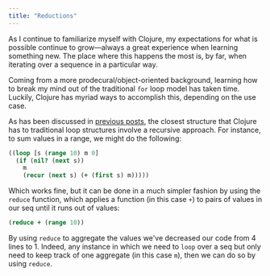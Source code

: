 ```yaml
---
title: "Reductions"
---
```


As I continue to familiarize myself with Clojure, my expectations for what is possible continue to grow—always a great experience when learning something new. The place where this happens the most is, by far, when iterating over a sequence in a particular way. 

Coming from a more prodecural/object-oriented background, learning how to break my mind out of the traditional `for` loop model has taken time. Luckily, Clojure has myriad ways to accomplish this, depending on the use case.

As has been discussed in [previous posts](https://s-ajensen.github.io/meditations/2023/04/14/Refactoring-to-Recursion.html), the closest structure that Clojure has to traditional loop structures involve a recursive approach. For instance, to sum values in a range, we might do the following:

```clojure
((loop [s (range 10) m 0]
  (if (nil? (next s))
    m
    (recur (next s) (+ (first s) m)))))
```

Which works fine, but it can be done in a much simpler fashion by using the `reduce` function, which applies a function (in this case `+`) to pairs of values in our seq until it runs out of values:

```clojure
(reduce + (range 10))
```

By using `reduce` to aggregate the values we've decreased our code from 4 lines to 1. Indeed, any instance in which we need to `loop` over a seq but only need to keep track of one aggregate (in this case `m`), then we can do so by using `reduce`.